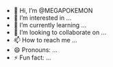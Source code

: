 - 👋 Hi, I’m @MEGAPOKEMON
- 👀 I’m interested in ...
- 🌱 I’m currently learning ...
- 💞️ I’m looking to collaborate on ...
- 📫 How to reach me ...
- 😄 Pronouns: ...
- ⚡ Fun fact: ...

<!---
MEGAPOKEMON/MEGAPOKEMON is a ✨ special ✨ repository because its `README.md` (this file) appears on your GitHub profile.
You can click the Preview link to take a look at your changes.
--->
